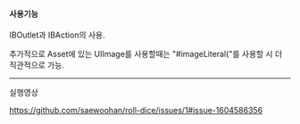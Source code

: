 #### 사용기능


IBOutlet과 IBAction의 사용.


추가적으로 Asset에 있는 UIImage를 사용할때는 "#imageLiteral("를 사용할 시 더 직관적으로 가능.

----
실행영상


https://github.com/saewoohan/roll-dice/issues/1#issue-1604586356
